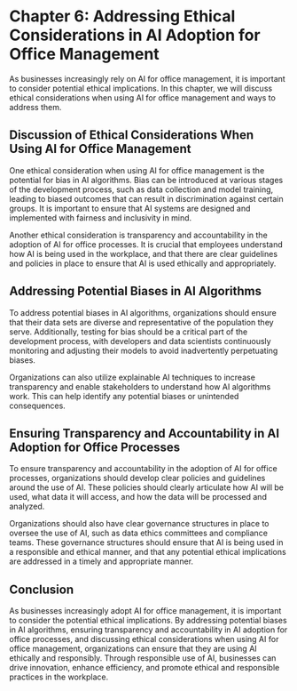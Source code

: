 Chapter 6: Addressing Ethical Considerations in AI Adoption for Office Management
=================================================================================

As businesses increasingly rely on AI for office management, it is important to consider potential ethical implications. In this chapter, we will discuss ethical considerations when using AI for office management and ways to address them.

Discussion of Ethical Considerations When Using AI for Office Management
------------------------------------------------------------------------

One ethical consideration when using AI for office management is the potential for bias in AI algorithms. Bias can be introduced at various stages of the development process, such as data collection and model training, leading to biased outcomes that can result in discrimination against certain groups. It is important to ensure that AI systems are designed and implemented with fairness and inclusivity in mind.

Another ethical consideration is transparency and accountability in the adoption of AI for office processes. It is crucial that employees understand how AI is being used in the workplace, and that there are clear guidelines and policies in place to ensure that AI is used ethically and appropriately.

Addressing Potential Biases in AI Algorithms
--------------------------------------------

To address potential biases in AI algorithms, organizations should ensure that their data sets are diverse and representative of the population they serve. Additionally, testing for bias should be a critical part of the development process, with developers and data scientists continuously monitoring and adjusting their models to avoid inadvertently perpetuating biases.

Organizations can also utilize explainable AI techniques to increase transparency and enable stakeholders to understand how AI algorithms work. This can help identify any potential biases or unintended consequences.

Ensuring Transparency and Accountability in AI Adoption for Office Processes
----------------------------------------------------------------------------

To ensure transparency and accountability in the adoption of AI for office processes, organizations should develop clear policies and guidelines around the use of AI. These policies should clearly articulate how AI will be used, what data it will access, and how the data will be processed and analyzed.

Organizations should also have clear governance structures in place to oversee the use of AI, such as data ethics committees and compliance teams. These governance structures should ensure that AI is being used in a responsible and ethical manner, and that any potential ethical implications are addressed in a timely and appropriate manner.

Conclusion
----------

As businesses increasingly adopt AI for office management, it is important to consider the potential ethical implications. By addressing potential biases in AI algorithms, ensuring transparency and accountability in AI adoption for office processes, and discussing ethical considerations when using AI for office management, organizations can ensure that they are using AI ethically and responsibly. Through responsible use of AI, businesses can drive innovation, enhance efficiency, and promote ethical and responsible practices in the workplace.
